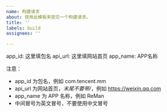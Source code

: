 ```yaml
---
name: 构建请求
about: 使用此模板来提交一个构建请求。
title: ''
labels: build
assignees: ''

---
```


app_id: 这里填包名
api_url: 这里填网站首页
app_name: APP名称


注意：

- app_id 为包名，例如 com.tencent.mm
- api_url 为网站首页，*末尾不要带/*，例如 https://weixin.qq.com
- app_name 为 APP 名称，例如 ReMan
- 中间冒号为英文冒号，不要使用中文冒号
